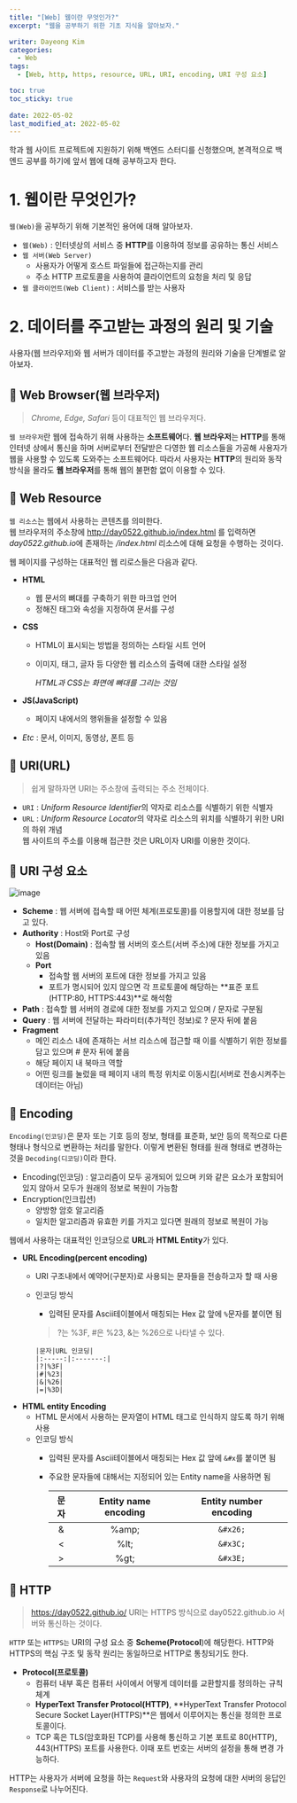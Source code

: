 ```yaml
---
title: "[Web] 웹이란 무엇인가?"
excerpt: "웹을 공부하기 위한 기초 지식을 알아보자."

writer: Dayeong Kim
categories:
  - Web
tags:
  - [Web, http, https, resource, URL, URI, encoding, URI 구성 요소]

toc: true
toc_sticky: true
 
date: 2022-05-02
last_modified_at: 2022-05-02
---
```


학과 웹 사이트 프로젝트에 지원하기 위해 백엔드 스터디를 신청했으며, 본격적으로 백엔드 공부를 하기에 앞서 웹에 대해 공부하고자 한다.  

# 1. 웹이란 무엇인가?
`웹(Web)`을 공부하기 위해 기본적인 용어에 대해 알아보자.  

- `웹(Web)` : 인터넷상의 서비스 중 **HTTP**를 이용하여 정보를 공유하는 통신 서비스  
- `웹 서버(Web Server)`
  - 사용자가 어떻게 호스트 파일들에 접근하는지를 관리 
  - 주소 HTTP 프로토콜을 사용하여 클라이언트의 요청을 처리 및 응답
- `웹 클라이언트(Web Client)` : 서비스를 받는 사용자  

# 2. 데이터를 주고받는 과정의 원리 및 기술
사용자(웹 브라우저)와 웹 서버가 데이터를 주고받는 과정의 원리와 기술을 단계별로 알아보자.  
## 📌 Web Browser(웹 브라우저)
> *Chrome, Edge, Safari* 등이 대표적인 웹 브라우저다.  

`웹 브라우저`란 웹에 접속하기 위해 사용하는 **소프트웨어**다. **웹 브라우저**는 **HTTP**를 통해 인터넷 상에서 통신을 하며 서버로부터 전달받은 다영한 웹 리소스들을 가공해 사용자가 웹을 사용할 수 있도록 도와주는 소프트웨어다. 따라서 사용자는 **HTTP**의 원리와 동작 방식을 몰라도 **웹 브라우저**를 통해 웹의 불편함 없이 이용할 수 있다.


## 📌 Web Resource
`웹 리소스`는 웹에서 사용하는 콘텐츠를 의미한다.  
웹 브라우저의 주소창에 http://day0522.github.io/index.html 를 입력하면 *day0522.github.io*에 존재하는 */index.html* 리소스에 대해 요청을 수행하는 것이다.  

웹 페이지를 구성하는 대표적인 웹 리로스들은 다음과 같다.
- **HTML** 
  - 웹 문서의 뼈대를 구축하기 위한 마크업 언어
  - 정해진 태그와 속성을 지정하여 문서를 구성
- **CSS**
  - HTML이 표시되는 방법을 정의하는 스타일 시트 언어
  - 이미지, 태그, 글자 등 다양한 웹 리소스의 출력에 대한 스타일 설정    

    *HTML과 CSS는 화면에 뼈대를 그리는 것임*

- **JS(JavaScript)**
  - 페이지 내에서의 행위들을 설정할 수 있음
- *Etc* : 문서, 이미지, 동영상, 폰트 등

## 📌 URI(URL)
> 쉽게 말하자면 URI는 주소창에 출력되는 주소 전체이다.  

- `URI` : *Uniform Resource Identifier*의 약자로 리소스를 식별하기 위한 식별자
- `URL` : *Uniform Resource Locator*의 약자로 리소스의 위치를 식별하기 위한 URI의 하위 개념  
웹 사이트의 주소를 이용해 접근한 것은 URL이자 URI를 이용한 것이다.

## 📌 URI 구성 요소
![image](https://kr.object.ncloudstorage.com/dreamhack-content/page/c974f9087eddea560f7ff225c5d6e35a0cfdfd1a1df14c284271ff321846e497.png) 
  - **Scheme** : 웹 서버에 접속할 때 어떤 체계(프로토콜)를 이용할지에 대한 정보를 담고 있다.
  - **Authority** : Host와 Port로 구성
    - **Host(Domain)** : 접속할 웹 서버의 호스트(서버 주소)에 대한 정보를 가지고 있음
    - **Port**
      - 접속할 웹 서버의 포트에 대한 정보를 가지고 있음
      - 포트가 명시되어 있지 않으면 각 프로토콜에 해당하는 **표준 포트(HTTP:80, HTTPS:443)**로 해석함
  - **Path** : 접속할 웹 서버의 경로에 대한 정보를 가지고 있으며 / 문자로 구분됨
  - **Query** : 웹 서버에 전달하는 파라미터(추가적인 정보)로 ? 문자 뒤에 붙음
  - **Fragment**
    - 메인 리소스 내에 존재하는 서브 리소스에 접근할 때 이를 식별하기 위한 정보를 담고 있으며 # 문자 뒤에 붙음
    - 해당 페이지 내 북마크 역할
    - 어떤 링크를 눌렀을 때 페이지 내의 특정 위치로 이동시킴(서버로 전송시켜주는 데이터는 아님)

## 📌 Encoding
`Encoding(인코딩)`은 문자 또는 기호 등의 정보, 형태를 표준화, 보안 등의 목적으로 다른 형태나 형식으로 변환하는 처리를 말한다. 이렇게 변환된 형태를 원래 형태로 변경하는 것을 `Decoding(디코딩)`이라 한다.
- Encoding(인코딩) : 알고리즘이 모두 공개되어 있으며 키와 같은 요소가 포함되어 있지 않아서 모두가 원래의 정보로 복원이 가능함
- Encryption(인크립션)
  - 양방향 암호 알고리즘
  - 일치한 알고리즘과 유효한 키를 가지고 있다면 원래의 정보로 복원이 가능  

웹에서 사용하는 대표적인 인코딩으로 **URL**과 **HTML Entity**가 있다.
- **URL Encoding(percent encoding)**
  - URI 구조내에서 예약어(구분자)로 사용되는 문자들을 전송하고자 할 때 사용
  - 인코딩 방식
    - 입력된 문자를 Ascii테이블에서 매칭되는 Hex 값 앞에 `%`문자를 붙이면 됨
    > ?는 %3F, #은 %23, &는 %26으로 나타낼 수 있다.  

        |문자|URL 인코딩|
        |:-----:|:-------:|
        |?|%3F|
        |#|%23|
        |&|%26|
        |=|%3D|

- **HTML entity Encoding**
  - HTML 문서에서 사용하는 문자열이 HTML 태그로 인식하지 않도록 하기 위해 사용
  - 인코딩 방식
    - 입력된 문자를 Ascii테이블에서 매칭되는 Hex 값 앞에 `&#x`를 붙이면 됨
    - 주요한 문자들에 대해서는 지정되어 있는 Entity name을 사용하면 됨  

      |문자|Entity name encoding|Entity number encoding|
      |:------:|:---------:|:---------:|
      |&|%amp;|`&#x26;`|
      |<|%lt;|`&#x3C;`|
      |>|%gt;|`&#x3E;`|

## 📌 HTTP
> https://day0522.github.io/ URI는 HTTPS 방식으로 day0522.github.io 서버와 통신하는 것이다.  

`HTTP` 또는 `HTTPS는` URI의 구성 요소 중 **Scheme(Protocol**)에 해당한다. HTTP와 HTTPS의 핵심 구조 및 동작 원리는 동일하므로 HTTP로 통칭되기도 한다.

- **Protocol(프로토콜)**
  - 컴퓨터 내부 혹은 컴퓨터 사이에서 어떻게 데이터를 교환할지를 정의하는 규칙 체계
  - **HyperText Transfer Protocol(HTTP)**, **HyperText Transfer Protocol Secure Socket Layer(HTTPS)**은 웹에서 이루어지는 통신을 정의한 프로토콜이다.
  -  TCP 혹은 TLS(암호화된 TCP)를 사용해 통신하고 기본 포트로 80(HTTP), 443(HTTPS) 포트를 사용한다. 이때 포트 번호는 서버의 설정을 통해 변경 가능하다.

HTTP는 사용자가 서버에 요청을 하는 `Request`와 사용자의 요청에 대한 서버의 응답인 `Response`로 나누어진다.  
